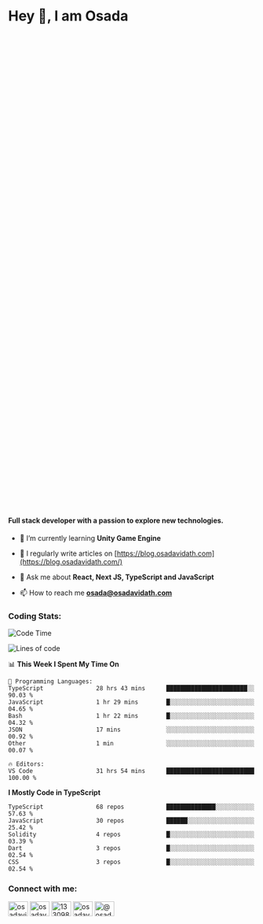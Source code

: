 <h1>Hey 👋, I am Osada</h1>
<h4 style="margin-top: 1000px;">Full stack developer with a passion to explore new technologies.</h4>


- 🌱 I’m currently learning **Unity Game Engine**

- 📝 I regularly write articles on [https://blog.osadavidath.com](https://blog.osadavidath.com/)

- 💬 Ask me about **React, Next JS, TypeScript and JavaScript**

- 📫 How to reach me **osada@osadavidath.com**

### Coding Stats: 

<!--START_SECTION:waka-->
![Code Time](http://img.shields.io/badge/Code%20Time-3%2C107%20hrs%2024%20mins-blue)

![Lines of code](https://img.shields.io/badge/From%20Hello%20World%20I%27ve%20Written-1.5%20million%20lines%20of%20code-blue)

📊 **This Week I Spent My Time On** 

```text
💬 Programming Languages: 
TypeScript               28 hrs 43 mins      ███████████████████████░░   90.03 % 
JavaScript               1 hr 29 mins        █░░░░░░░░░░░░░░░░░░░░░░░░   04.65 % 
Bash                     1 hr 22 mins        █░░░░░░░░░░░░░░░░░░░░░░░░   04.32 % 
JSON                     17 mins             ░░░░░░░░░░░░░░░░░░░░░░░░░   00.92 % 
Other                    1 min               ░░░░░░░░░░░░░░░░░░░░░░░░░   00.07 % 

🔥 Editors: 
VS Code                  31 hrs 54 mins      █████████████████████████   100.00 % 
```

**I Mostly Code in TypeScript** 

```text
TypeScript               68 repos            ██████████████░░░░░░░░░░░   57.63 % 
JavaScript               30 repos            ██████░░░░░░░░░░░░░░░░░░░   25.42 % 
Solidity                 4 repos             █░░░░░░░░░░░░░░░░░░░░░░░░   03.39 % 
Dart                     3 repos             █░░░░░░░░░░░░░░░░░░░░░░░░   02.54 % 
CSS                      3 repos             █░░░░░░░░░░░░░░░░░░░░░░░░   02.54 % 
```




<!--END_SECTION:waka-->

<h3 align="left">Connect with me:</h3>
<p align="left">
<a href="https://twitter.com/osadavc" target="blank"><img align="center" src="https://raw.githubusercontent.com/rahuldkjain/github-profile-readme-generator/master/src/images/icons/Social/twitter.svg" alt="osadavidath" height="30" width="40" /></a>
<a href="https://linkedin.com/in/osadavc" target="blank"><img align="center" src="https://raw.githubusercontent.com/rahuldkjain/github-profile-readme-generator/master/src/images/icons/Social/linked-in-alt.svg" alt="osadavc" height="30" width="40" /></a>
<a href="https://stackoverflow.com/users/13309879" target="blank"><img align="center" src="https://raw.githubusercontent.com/rahuldkjain/github-profile-readme-generator/master/src/images/icons/Social/stack-overflow.svg" alt="13309879" height="30" width="40" /></a>
<a href="https://instagram.com/osadavc" target="blank"><img align="center" src="https://raw.githubusercontent.com/rahuldkjain/github-profile-readme-generator/master/src/images/icons/Social/instagram.svg" alt="osadavc" height="30" width="40" /></a>
<a href="https://hashnode.com/@osadavc" target="blank"><img align="center" src="https://raw.githubusercontent.com/danielcranney/readme-generator/main/public/icons/socials/hashnode.svg" alt="@osadavc" height="30" width="40" /></a>
</p>

